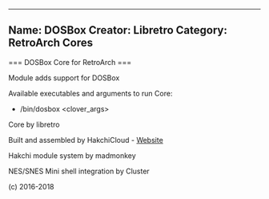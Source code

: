 -----------------------
Name: DOSBox
Creator: Libretro
Category: RetroArch Cores
-----------------------
=== DOSBox Core for RetroArch ===

Module adds support for DOSBox

Available executables and arguments to run Core:
- /bin/dosbox <rom> <clover_args>

Core by libretro

Built and assembled by HakchiCloud - [Website](https://hakchiresources.com)

Hakchi module system by madmonkey

NES/SNES Mini shell integration by Cluster

(c) 2016-2018

